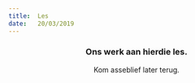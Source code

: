 ```yaml
---
title:  Les
date:   20/03/2019
---
```


### <center>Ons werk aan hierdie les.</center>
<center>Kom asseblief later terug.</center>
